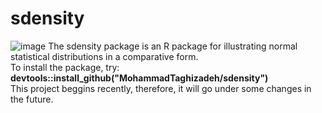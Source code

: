 # sdensity
![image](https://user-images.githubusercontent.com/66325392/202118560-d6d84f11-013b-4d4b-9eb7-fe2f3c694749.png)
The sdensity package is an R package for illustrating normal statistical distributions in a comparative form.     
To install the package, try:   
**devtools::install_github("MohammadTaghizadeh/sdensity")**    
This project beggins recently, therefore, it will go under some changes in the future. 


